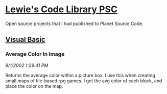 # [Lewie's Code Library PSC](../../README.md)

Open source projects that I had published to Planet Source Code.

## [Visual Basic](../README.md)

### Average Color In Image

*9/1/2002 1:29:41 PM*

Returns the average color within a picture box. I use this when creating small maps of tile-based rpg games. I get the avg color of each block, and place the color on the map.


